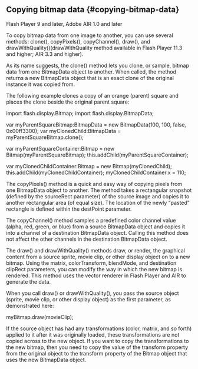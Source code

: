 ## Copying bitmap data {#copying-bitmap-data}

Flash Player 9 and later, Adobe AIR 1.0 and later

To copy bitmap data from one image to another, you can use several methods: clone(), copyPixels(), copyChannel(), draw(), and drawWithQuality()(drawWithQuality method available in Flash Player 11.3 and higher; AIR 3.3 and higher).

As its name suggests, the clone() method lets you clone, or sample, bitmap data from one BitmapData object to another. When called, the method returns a new BitmapData object that is an exact clone of the original instance it was copied from.

The following example clones a copy of an orange (parent) square and places the clone beside the original parent square:

import flash.display.Bitmap; import flash.display.BitmapData;

var myParentSquareBitmap:BitmapData = new BitmapData(100, 100, false, 0x00ff3300); var myClonedChild:BitmapData = myParentSquareBitmap.clone();

var myParentSquareContainer:Bitmap = new Bitmap(myParentSquareBitmap); this.addChild(myParentSquareContainer);

var myClonedChildContainer:Bitmap = new Bitmap(myClonedChild); this.addChild(myClonedChildContainer); myClonedChildContainer.x = 110;

The copyPixels() method is a quick and easy way of copying pixels from one BitmapData object to another. The method takes a rectangular snapshot (defined by the sourceRect parameter) of the source image and copies it to another rectangular area (of equal size). The location of the newly “pasted” rectangle is defined within the destPoint parameter.

The copyChannel() method samples a predefined color channel value (alpha, red, green, or blue) from a source BitmapData object and copies it into a channel of a destination BitmapData object. Calling this method does not affect the other channels in the destination BitmapData object.

The draw() and drawWithQuality() methods draw, or render, the graphical content from a source sprite, movie clip, or other display object on to a new bitmap. Using the matrix, colorTransform, blendMode, and destination clipRect parameters, you can modify the way in which the new bitmap is rendered. This method uses the vector renderer in Flash Player and AIR to generate the data.

When you call draw() or drawWithQuality(), you pass the source object (sprite, movie clip, or other display object) as the first parameter, as demonstrated here:

myBitmap.draw(movieClip);

If the source object has had any transformations (color, matrix, and so forth) applied to it after it was originally loaded, these transformations are not copied across to the new object. If you want to copy the transformations to the new bitmap, then you need to copy the value of the transform property from the original object to the transform property of the Bitmap object that uses the new BitmapData object.